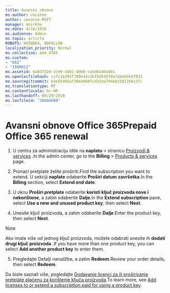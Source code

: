 ```yaml
---
title: Avansni obnove
ms.author: cmcatee
author: cmcatee-MSFT
manager: mnirkhe
ms.date: 4/16/2018
ms.audience: Admin
ms.topic: article
ROBOTS: NOINDEX, NOFOLLOW
localization_priority: Normal
ms.collection: Adm_O365
ms.custom:
- "662"
- "1500012"
ms.assetid: ba037d2d-3c99-4d01-8d60-ca5d624da9b1
ms.openlocfilehash: ccfc1b392f789e42c2bfbd545f8a7abdeb5ef022
ms.sourcegitcommit: b3e55405af384e868fcd32ea794eb15d1356c3fc
ms.translationtype: MT
ms.contentlocale: hr-HR
ms.lasthandoff: 08/29/2019
ms.locfileid: "36666688"
---
```

# <a name="prepaid-office-365-renewal"></a><span data-ttu-id="30123-102">Avansni obnove Office 365</span><span class="sxs-lookup"><span data-stu-id="30123-102">Prepaid Office 365 renewal</span></span>

1. <span data-ttu-id="30123-103">U centru za administraciju idite na **naplatu** \> stranicu [Proizvodi & services](https://go.microsoft.com/fwlink/p/?linkid=842054) .</span><span class="sxs-lookup"><span data-stu-id="30123-103">In the admin center, go to the **Billing** \> [Products & services](https://go.microsoft.com/fwlink/p/?linkid=842054) page.</span></span>

2. <span data-ttu-id="30123-104">Pronaći pretplate želite proširiti.</span><span class="sxs-lookup"><span data-stu-id="30123-104">Find the subscription you want to extend.</span></span> <span data-ttu-id="30123-105">U sekciji **naplate** odaberite **Proširi datum završetka**.</span><span class="sxs-lookup"><span data-stu-id="30123-105">In the **Billing** section, select **Extend end date**.</span></span>

3. <span data-ttu-id="30123-106">U oknu **Proširi pretplate** odaberite **koristi ključ proizvoda nove i nekorištene**, a zatim odaberite **Dalje**.</span><span class="sxs-lookup"><span data-stu-id="30123-106">In the **Extend subscription** pane, select **Use a new and unused product key**, then select **Next**.</span></span>

4. <span data-ttu-id="30123-107">Unesite ključ proizvoda, a zatim odaberite **Dalje**.</span><span class="sxs-lookup"><span data-stu-id="30123-107">Enter the product key, then select **Next**.</span></span>

> [!NOTE]
> <span data-ttu-id="30123-108">Ako imate više od jednog ključ proizvoda, možete odabrati unesite ih **dodati drugi ključ proizvoda** .</span><span class="sxs-lookup"><span data-stu-id="30123-108">If you have more than one product key, you can select **Add another product key** to enter them.</span></span>

5. <span data-ttu-id="30123-109">Pregledajte Detalji narudžbe, a zatim **Redeem**.</span><span class="sxs-lookup"><span data-stu-id="30123-109">Review your order details, then select **Redeem**.</span></span>

<span data-ttu-id="30123-110">Da biste saznali više, pogledajte [Dodavanje licenci za ili proširivanje pretplate plaćenu za korištenje ključa proizvoda](https://docs.microsoft.com/office365/admin/misc/add-licenses-using-product-key).</span><span class="sxs-lookup"><span data-stu-id="30123-110">To learn more, see [Add licenses to or extend a subscription paid for using a product key](https://docs.microsoft.com/office365/admin/misc/add-licenses-using-product-key).</span></span>